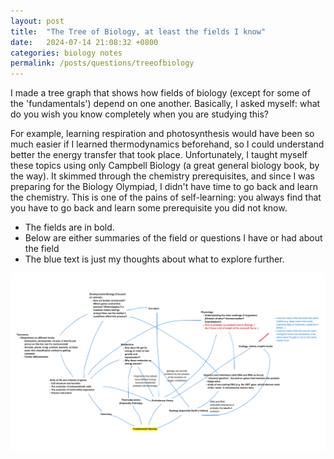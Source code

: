 ```yaml
---
layout: post
title:  "The Tree of Biology, at least the fields I know"
date:   2024-07-14 21:08:32 +0800
categories: biology notes
permalink: /posts/questions/treeofbiology
---
```


I made a tree graph that shows how fields of biology (except for some of the 'fundamentals') depend on one another. Basically, I asked myself: what do you wish you know completely when you are studying this? 

For example, learning respiration and photosynthesis would have been so much easier if I learned thermodynamics beforehand, so I could understand better the energy transfer that took place. Unfortunately, I taught myself these topics using only Campbell Biology (a great general biology book, by the way). It skimmed through the chemistry prerequisites, and since I was preparing for the Biology Olympiad, I didn't have time to go back and learn the chemistry. This is one of the pains of self-learning: you always find that you have to go back and learn some prerequisite you did not know.

- The fields are in bold.
- Below are either summaries of the field or questions I have or had about the field
- The blue text is just my thoughts about what to explore further.

![tree of bio](treeofbiology.png "Tree of Biology")